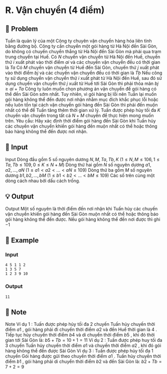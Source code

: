 # R. Vận chuyển (4 điểm)

## 📖 Problem

Tuấn là quản lý của một Công ty chuyên vận chuyển hàng hóa liên tỉnh bằng đường bộ. Công ty cần chuyển một gói hàng từ Hà Nội đến Sài Gòn, do không có chuyến chuyển thẳng từ Hà Nội đến Sài Gòn mà phải qua trạm trung chuyển tại Huế.
Có
$N$
chuyến vận chuyển từ Hà Nội đến Huế, chuyến thứ
$i$
xuất phát vào thời điểm
$ai$
và các chuyến vận chuyển đều có thời gian là
$Ta$
Có
$M$
chuyến vận chuyển từ Huế đến Sài Gòn, chuyến thứ
$j$
xuất phát vào thời điểm
$bj$
và các chuyến vận chuyển đều có thời gian là
$Tb$
Nếu công ty sử dụng chuyển vận chuyển thứ
$i$
xuất phát từ Hà Nội đến Huế, sau đó sử dụng chuyến vận chuyển thứ
$j$
xuất từ Huế tới Sài Gòn thì phải thỏa mãn
$bj≥ai+Ta$
Công ty luôn muốn chọn phương án vận chuyển để gói hàng có thể đến Sài Gòn sớm nhất. Tuy nhiên, vì gói hàng bị lỗi nên Tuấn lại muốn gói hàng không thể đến được nơi nhận nhằm mục đích khắc phục lỗi hoặc nếu luôn tồn tại cách vận chuyển gói hàng đến Sài Gòn thì phải đến muộn nhất có thể để Tuấn tăng thêm thời gian xử lý. Tuấn được phép hủy tối đa
$K$
chuyến vận chuyển trong tất cả
$N+M$
chuyến để thực hiện mong muốn trên.
Yêu cầu: Hãy xác định thời điểm gói hàng đến Sài Gòn khi Tuấn hủy các chuyến vận chuyển khiến gói hàng đến muộn nhất có thể hoặc thông báo hàng không thể đến được nơi nhận.


## 🧩 Input

Input
Dòng đầu gồm
$5$
số nguyên dương
$N,M,Ta,Tb,K$
$(1 ≤N,M≤ 106, 1 ≤Ta,Tb≤ 109, 0 ≤K≤N+M)$
Dòng thứ hai gồm
$N$
số nguyên dương
$a1,a2, ...,aN$
$(1 ≤a1<a2< ... <aN≤ 109)$
Dòng thứ ba gồm
$M$
số nguyên dương
$b1,b2, ...,bM$
$(1 ≤b1<b2< ... <bM≤ 109)$
Các số trên cùng một dòng cách nhau bởi dấu cách trống.


## 💡 Output

Output
Một số nguyên là thời điểm đến nơi nhận khi Tuấn hủy các chuyến vận chuyển khiến gói hàng đến Sài Gòn muộn nhất có thể hoặc thông báo gói hàng không thể đến được. Nếu gói hàng không thể đến nơi được thì ghi
$- 1$


## 🧠 Example

### Input

```text
4 5 1 1 2
1 3 5 7
1 2 3 9 10
```

### Output

```text
11
```



## 📝 Note

Note
Ví dụ
$1$
:
Tuấn được phép hủy tối đa
$2$
chuyến
Tuấn hủy chuyến thời điểm
$a1$
, gói hàng phải đi chuyến thời điểm
$a2$
và đến Huế thời gian là
$4$
. Tiếp tục hủy chuyến thời điểm
$b4$
và di chuyển thời điểm
$b5$
, khi đó thời gian tới Sài Gòn là:
$b5+Tb= 10 + 1 = 11$
Ví dụ
$2$
:
Tuấn được phép huy tối đa
$3$
chuyến
Tuấn hủy chuyến thời điểm
$a1$
và chuyến thời điểm
$a2$
, khi đó gói hàng không thể đến được Sài Gòn
Ví dụ
$3$
:
Tuấn được phép hủy tối đa
$1$
chuyến
Gói hàng được gửi theo chuyến thời điểm
$a1$
. Tuấn hủy chuyến thời điểm
$b1$
, gói hàng phải di chuyển thời điểm
$b2$
và đến Sài Gòn là:
$b2+Tb= 7 + 2 = 9$

